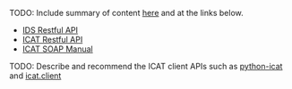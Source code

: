 ---
---

TODO: Include summary of content [here](https://repo.icatproject.org/site/icat/server/4.8.0/user.html) and at the links below.

- [IDS Restful API](https://repo.icatproject.org/site/ids/server/1.7.0/miredot/index.html)
- [ICAT Restful API](https://repo.icatproject.org/site/icat/server/4.8.0/miredot/index.html)
- [ICAT SOAP Manual](https://repo.icatproject.org/site/icat/server/4.8.0/soap.html)

TODO: Describe and recommend the ICAT client APIs such as [python-icat](https://github.com/icatproject/python-icat) and [icat.client](https://github.com/icatproject/icat.client)

